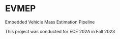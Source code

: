# EVMEP
Embedded Vehicle Mass Estimation Pipeline 

This project was conducted for ECE 202A in Fall 2023
